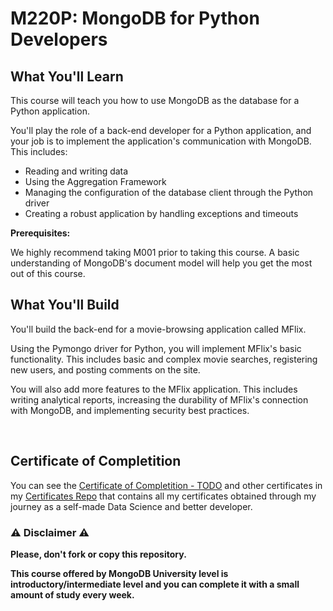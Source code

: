 # M220P: MongoDB for Python Developers

## What You'll Learn

This course will teach you how to use MongoDB as the database for a Python application.

You'll play the role of a back-end developer for a Python application, and your job is to implement the application's communication with MongoDB. This includes:

- Reading and writing data
- Using the Aggregation Framework
- Managing the configuration of the database client through the Python driver
- Creating a robust application by handling exceptions and timeouts

**Prerequisites:**

We highly recommend taking M001 prior to taking this course. A basic understanding of MongoDB's document model will help you get the most out of this course.

## What You'll Build

You'll build the back-end for a movie-browsing application called MFlix.

Using the Pymongo driver for Python, you will implement MFlix's basic functionality. This includes basic and complex movie searches, registering new users, and posting comments on the site.

You will also add more features to the MFlix application. This includes writing analytical reports, increasing the durability of MFlix's connection with MongoDB, and implementing security best practices.

<br/>

## Certificate of Completition

You can see the [Certificate of Completition - TODO]() and other certificates in my [Certificates Repo](https://github.com/AlessandroCorradini/Certificates) that contains all my certificates obtained through my journey as a self-made Data Science and better developer.

### ⚠️ Disclaimer ⚠️

**Please, don't fork or copy this repository.**

**This course offered by MongoDB University level is introductory/intermediate level and you can complete it with a small amount of study every week.**